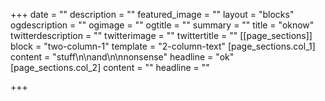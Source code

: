 +++
date = ""
description = ""
featured_image = ""
layout = "blocks"
ogdescription = ""
ogimage = ""
ogtitle = ""
summary = ""
title = "oknow"
twitterdescription = ""
twitterimage = ""
twittertitle = ""
[[page_sections]]
block = "two-column-1"
template = "2-column-text"
[page_sections.col_1]
content = "stuff\n\nand\n\nnonsense"
headline = "ok"
[page_sections.col_2]
content = ""
headline = ""

+++
